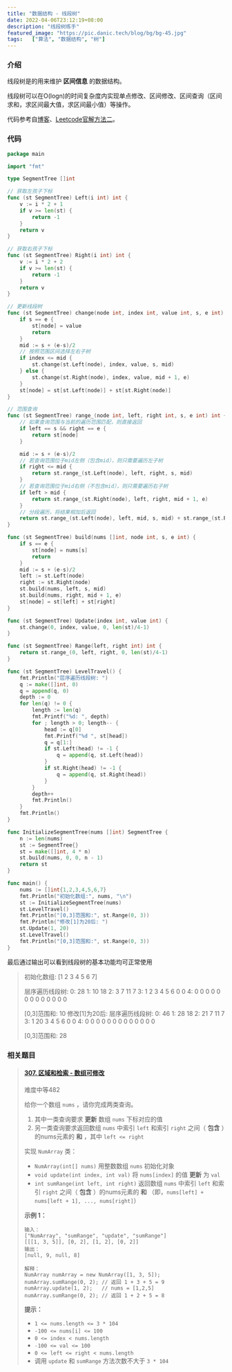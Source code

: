 ```yaml
---
title: "数据结构 - 线段树"
date: 2022-04-06T23:12:19+08:00
description: "线段树练手"
featured_image: "https://pic.danic.tech/blog/bg/bg-45.jpg"
tags:	["算法", "数据结构", "树"]
---
```


### 介绍

线段树是的用来维护 **区间信息** 的数据结构。

线段树可以在O(logn)的时间复杂度内实现单点修改、区间修改、区间查询（区间求和，求区间最大值，求区间最小值）等操作。

代码参考自[博客](https://oi-wiki.org/ds/seg/)、[Leetcode官解方法二](https://leetcode-cn.com/problems/range-sum-query-mutable/solution/qu-yu-he-jian-suo-shu-zu-ke-xiu-gai-by-l-76xj/)。



### 代码

```go
package main

import "fmt"

type SegmentTree []int

// 获取左孩子下标
func (st SegmentTree) Left(i int) int {
	v := i * 2 + 1
	if v >= len(st) {
		return -1
	}
	return v
}

// 获取右孩子下标
func (st SegmentTree) Right(i int) int {
	v := i * 2 + 2
	if v >= len(st) {
		return -1
	}
	return v
}

// 更新线段树
func (st SegmentTree) change(node int, index int, value int, s, e int) {
	if s == e {
		st[node] = value
		return
	}
	mid := s + (e-s)/2
	// 按照范围区间选择左右子树
	if index <= mid {
		st.change(st.Left(node), index, value, s, mid)
	} else {
		st.change(st.Right(node), index, value, mid + 1, e)
	}
	st[node] = st[st.Left(node)] + st[st.Right(node)]
}

// 范围查询
func (st SegmentTree) range_(node int, left, right int, s, e int) int {
	// 如果查询范围与当前的遍历范围匹配，则直接返回
	if left == s && right == e {
		return st[node]
	}

	mid := s + (e-s)/2
	// 若查询范围位于mid左侧（包含mid），则只需要遍历左子树
	if right <= mid {
		return st.range_(st.Left(node), left, right, s, mid)
	}
	// 若查询范围位于mid右侧（不包含mid），则只需要遍历右子树
	if left > mid {
		return st.range_(st.Right(node), left, right, mid + 1, e)
	}
	// 分段遍历，将结果相加后返回
	return st.range_(st.Left(node), left, mid, s, mid) + st.range_(st.Right(node), mid + 1, right, mid + 1, e)
}

func (st SegmentTree) build(nums []int, node int, s, e int) {
	if s == e {
		st[node] = nums[s]
		return
	}
	mid := s + (e-s)/2
	left := st.Left(node)
	right := st.Right(node)
	st.build(nums, left, s, mid)
	st.build(nums, right, mid + 1, e)
	st[node] = st[left] + st[right]
}

func (st SegmentTree) Update(index int, value int) {
	st.change(0, index, value, 0, len(st)/4-1)
}

func (st SegmentTree) Range(left, right int) int {
	return st.range_(0, left, right, 0, len(st)/4-1)
}

func (st SegmentTree) LevelTravel() {
	fmt.Println("层序遍历线段树: ")
	q := make([]int, 0)
	q = append(q, 0)
	depth := 0
	for len(q) != 0 {
		length := len(q)
		fmt.Printf("%d: ", depth)
		for ; length > 0; length-- {
			head := q[0]
			fmt.Printf("%d ", st[head])
			q = q[1:]
			if st.Left(head) != -1 {
				q = append(q, st.Left(head))
			}
			if st.Right(head) != -1 {
				q = append(q, st.Right(head))
			}
		}
		depth++
		fmt.Println()
	}
	fmt.Println()
}

func InitializeSegmentTree(nums []int) SegmentTree {
	n := len(nums)
	st := SegmentTree{}
	st = make([]int, 4 * n)
	st.build(nums, 0, 0, n - 1)
	return st
}

func main() {
	nums := []int{1,2,3,4,5,6,7}
	fmt.Println("初始化数组:", nums, "\n")
	st := InitializeSegmentTree(nums)
	st.LevelTravel()
	fmt.Println("[0,3]范围和:", st.Range(0, 3))
	fmt.Println("修改[1]为20后: ")
	st.Update(1, 20)
	st.LevelTravel()
	fmt.Println("[0,3]范围和:", st.Range(0, 3))
}
```



最后通过输出可以看到线段树的基本功能均可正常使用

> 初始化数组: [1 2 3 4 5 6 7] 
>
> 层序遍历线段树: 
> 0: 28 
> 1: 10 18 
> 2: 3 7 11 7 
> 3: 1 2 3 4 5 6 0 0 
> 4: 0 0 0 0 0 0 0 0 0 0 0 0 0 
>
> [0,3]范围和: 10
> 修改[1]为20后: 
> 层序遍历线段树: 
> 0: 46 
> 1: 28 18 
> 2: 21 7 11 7 
> 3: 1 20 3 4 5 6 0 0 
> 4: 0 0 0 0 0 0 0 0 0 0 0 0 0 
>
> [0,3]范围和: 28



### 相关题目

> #### [307. 区域和检索 - 数组可修改](https://leetcode-cn.com/problems/range-sum-query-mutable/)
>
> 难度中等482
>
> 给你一个数组 `nums` ，请你完成两类查询。
>
> 1. 其中一类查询要求 **更新** 数组 `nums` 下标对应的值
> 2. 另一类查询要求返回数组 `nums` 中索引 `left` 和索引 `right` 之间（ **包含** ）的nums元素的 **和** ，其中 `left <= right`
>
> 实现 `NumArray` 类：
>
> - `NumArray(int[] nums)` 用整数数组 `nums` 初始化对象
> - `void update(int index, int val)` 将 `nums[index]` 的值 **更新** 为 `val`
> - `int sumRange(int left, int right)` 返回数组 `nums` 中索引 `left` 和索引 `right` 之间（ **包含** ）的nums元素的 **和** （即，`nums[left] + nums[left + 1], ..., nums[right]`）
>
>  
>
> **示例 1：**
>
> ```
> 输入：
> ["NumArray", "sumRange", "update", "sumRange"]
> [[[1, 3, 5]], [0, 2], [1, 2], [0, 2]]
> 输出：
> [null, 9, null, 8]
> 
> 解释：
> NumArray numArray = new NumArray([1, 3, 5]);
> numArray.sumRange(0, 2); // 返回 1 + 3 + 5 = 9
> numArray.update(1, 2);   // nums = [1,2,5]
> numArray.sumRange(0, 2); // 返回 1 + 2 + 5 = 8
> ```
>
>  
>
> **提示：**
>
> - `1 <= nums.length <= 3 * 104`
> - `-100 <= nums[i] <= 100`
> - `0 <= index < nums.length`
> - `-100 <= val <= 100`
> - `0 <= left <= right < nums.length`
> - 调用 `update` 和 `sumRange` 方法次数不大于 `3 * 104`